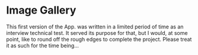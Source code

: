 # Image Gallery
This first version of the App. was written in a limited period of time as an interview technical test.
It served its purpose for that, but I would, at some point, like to round off the rough edges to complete the project.
Please treat it as such for the time being...